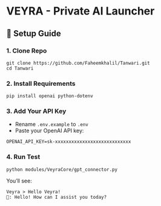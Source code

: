 # VEYRA - Private AI Launcher

## 🧠 Setup Guide

### 1. Clone Repo

```
git clone https://github.com/Faheemkhalil/Tanwari.git
cd Tanwari
```

### 2. Install Requirements

```
pip install openai python-dotenv
```

### 3. Add Your API Key

- Rename `.env.example` to `.env`
- Paste your OpenAI API key:

```
OPENAI_API_KEY=sk-xxxxxxxxxxxxxxxxxxxxxxxxxxxx
```

### 4. Run Test

```
python modules/VeyraCore/gpt_connector.py
```

You’ll see:

```
Veyra > Hello Veyra!
🤖: Hello! How can I assist you today?
```
